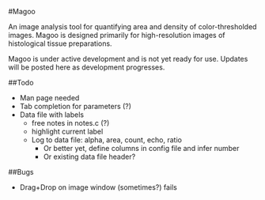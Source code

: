#Magoo

An image analysis tool for quantifying area and density of
color-thresholded images.  Magoo is designed primarily for
high-resolution images of histological tissue preparations.

Magoo is under active development and is not yet ready for use.  Updates
will be posted here as development progresses.

##Todo

* Man page needed
* Tab completion for parameters (?)
* Data file with labels
	- free notes in notes.c (?)
	- highlight current label
	- Log to data file: alpha, area, count, echo, ratio
		- Or better yet, define columns in config file and infer number
		- Or existing data file header?

##Bugs

* Drag+Drop on image window (sometimes?) fails

